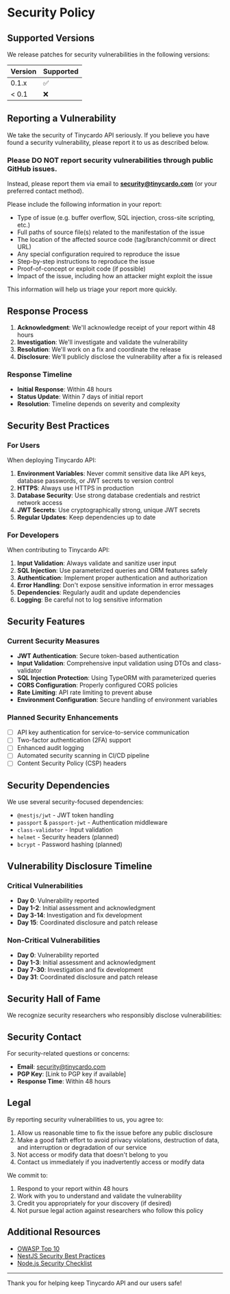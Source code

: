 # Security Policy

## Supported Versions

We release patches for security vulnerabilities in the following versions:

| Version | Supported          |
| ------- | ------------------ |
| 0.1.x   | :white_check_mark: |
| < 0.1   | :x:                |

## Reporting a Vulnerability

We take the security of Tinycardo API seriously. If you believe you have found a security vulnerability, please report it to us as described below.

### Please DO NOT report security vulnerabilities through public GitHub issues.

Instead, please report them via email to **security@tinycardo.com** (or your preferred contact method).

Please include the following information in your report:

- Type of issue (e.g. buffer overflow, SQL injection, cross-site scripting, etc.)
- Full paths of source file(s) related to the manifestation of the issue
- The location of the affected source code (tag/branch/commit or direct URL)
- Any special configuration required to reproduce the issue
- Step-by-step instructions to reproduce the issue
- Proof-of-concept or exploit code (if possible)
- Impact of the issue, including how an attacker might exploit the issue

This information will help us triage your report more quickly.

## Response Process

1. **Acknowledgment**: We'll acknowledge receipt of your report within 48 hours
2. **Investigation**: We'll investigate and validate the vulnerability
3. **Resolution**: We'll work on a fix and coordinate the release
4. **Disclosure**: We'll publicly disclose the vulnerability after a fix is released

### Response Timeline

- **Initial Response**: Within 48 hours
- **Status Update**: Within 7 days of initial report
- **Resolution**: Timeline depends on severity and complexity

## Security Best Practices

### For Users

When deploying Tinycardo API:

1. **Environment Variables**: Never commit sensitive data like API keys, database passwords, or JWT secrets to version control
2. **HTTPS**: Always use HTTPS in production
3. **Database Security**: Use strong database credentials and restrict network access
4. **JWT Secrets**: Use cryptographically strong, unique JWT secrets
5. **Regular Updates**: Keep dependencies up to date

### For Developers

When contributing to Tinycardo API:

1. **Input Validation**: Always validate and sanitize user input
2. **SQL Injection**: Use parameterized queries and ORM features safely
3. **Authentication**: Implement proper authentication and authorization
4. **Error Handling**: Don't expose sensitive information in error messages
5. **Dependencies**: Regularly audit and update dependencies
6. **Logging**: Be careful not to log sensitive information

## Security Features

### Current Security Measures

- **JWT Authentication**: Secure token-based authentication
- **Input Validation**: Comprehensive input validation using DTOs and class-validator
- **SQL Injection Protection**: Using TypeORM with parameterized queries
- **CORS Configuration**: Properly configured CORS policies
- **Rate Limiting**: API rate limiting to prevent abuse
- **Environment Configuration**: Secure handling of environment variables

### Planned Security Enhancements

- [ ] API key authentication for service-to-service communication
- [ ] Two-factor authentication (2FA) support
- [ ] Enhanced audit logging
- [ ] Automated security scanning in CI/CD pipeline
- [ ] Content Security Policy (CSP) headers

## Security Dependencies

We use several security-focused dependencies:

- `@nestjs/jwt` - JWT token handling
- `passport` & `passport-jwt` - Authentication middleware
- `class-validator` - Input validation
- `helmet` - Security headers (planned)
- `bcrypt` - Password hashing (planned)

## Vulnerability Disclosure Timeline

### Critical Vulnerabilities

- **Day 0**: Vulnerability reported
- **Day 1-2**: Initial assessment and acknowledgment
- **Day 3-14**: Investigation and fix development
- **Day 15**: Coordinated disclosure and patch release

### Non-Critical Vulnerabilities

- **Day 0**: Vulnerability reported
- **Day 1-3**: Initial assessment and acknowledgment
- **Day 7-30**: Investigation and fix development
- **Day 31**: Coordinated disclosure and patch release

## Security Hall of Fame

We recognize security researchers who responsibly disclose vulnerabilities:

<!-- Future security researchers will be listed here -->

## Security Contact

For security-related questions or concerns:

- **Email**: security@tinycardo.com
- **PGP Key**: [Link to PGP key if available]
- **Response Time**: Within 48 hours

## Legal

By reporting security vulnerabilities to us, you agree to:

1. Allow us reasonable time to fix the issue before any public disclosure
2. Make a good faith effort to avoid privacy violations, destruction of data, and interruption or degradation of our service
3. Not access or modify data that doesn't belong to you
4. Contact us immediately if you inadvertently access or modify data

We commit to:

1. Respond to your report within 48 hours
2. Work with you to understand and validate the vulnerability
3. Credit you appropriately for your discovery (if desired)
4. Not pursue legal action against researchers who follow this policy

## Additional Resources

- [OWASP Top 10](https://owasp.org/www-project-top-ten/)
- [NestJS Security Best Practices](https://docs.nestjs.com/security/authentication)
- [Node.js Security Checklist](https://blog.risingstack.com/node-js-security-checklist/)

---

Thank you for helping keep Tinycardo API and our users safe!
